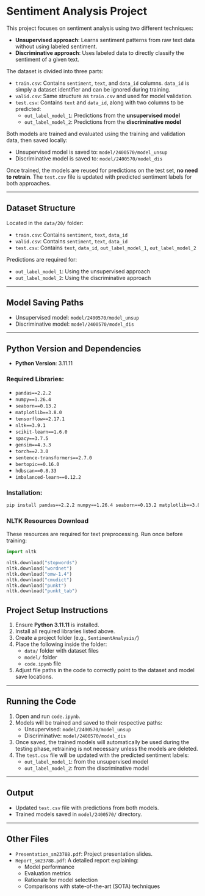 # Sentiment Analysis Project

This project focuses on sentiment analysis using two different techniques:

- **Unsupervised approach**: Learns sentiment patterns from raw text data without using labeled sentiment.
- **Discriminative approach**: Uses labeled data to directly classify the sentiment of a given text.

The dataset is divided into three parts:

- `train.csv`: Contains `sentiment`, `text`, and `data_id` columns. `data_id` is simply a dataset identifier and can be ignored during training.
- `valid.csv`: Same structure as `train.csv` and used for model validation.
- `test.csv`: Contains `text` and `data_id`, along with two columns to be predicted:
  - `out_label_model_1`: Predictions from the **unsupervised model**
  - `out_label_model_2`: Predictions from the **discriminative model**

Both models are trained and evaluated using the training and validation data, then saved locally:

- Unsupervised model is saved to: `model/2400570/model_unsup`
- Discriminative model is saved to: `model/2400570/model_dis`

Once trained, the models are reused for predictions on the test set, **no need to retrain**. The `test.csv` file is updated with predicted sentiment labels for both approaches.


---

## Dataset Structure

Located in the `data/20/` folder:

- `train.csv`: Contains `sentiment`, `text`, `data_id`
- `valid.csv`: Contains `sentiment`, `text`, `data_id`
- `test.csv`: Contains `text`, `data_id`, `out_label_model_1`, `out_label_model_2`

Predictions are required for:

- `out_label_model_1`: Using the unsupervised approach
- `out_label_model_2`: Using the discriminative approach

---

## Model Saving Paths

- Unsupervised model: `model/2400570/model_unsup`
- Discriminative model: `model/2400570/model_dis`

---

## Python Version and Dependencies

- **Python Version**: 3.11.11

### Required Libraries:

- `pandas==2.2.2`
- `numpy==1.26.4`
- `seaborn==0.13.2`
- `matplotlib==3.8.0`
- `tensorflow==2.17.1`
- `nltk==3.9.1`
- `scikit-learn==1.6.0`
- `spacy==3.7.5`
- `gensim==4.3.3`
- `torch==2.3.0`
- `sentence-transformers==2.7.0`
- `bertopic==0.16.0`
- `hdbscan==0.8.33`
- `imbalanced-learn==0.12.2`

### Installation:

```bash
pip install pandas==2.2.2 numpy==1.26.4 seaborn==0.13.2 matplotlib==3.8.0 tensorflow==2.17.1 nltk==3.9.1 scikit-learn==1.6.0 spacy==3.7.5 gensim==4.3.3 torch==2.3.0 sentence-transformers==2.7.0 bertopic==0.16.0 hdbscan==0.8.33 imbalanced-learn==0.12.2

```
### NLTK Resources Download

These resources are required for text preprocessing. Run once before training:

```python
import nltk

nltk.download("stopwords")
nltk.download("wordnet")
nltk.download("omw-1.4")
nltk.download("cmudict")
nltk.download("punkt")
nltk.download("punkt_tab")
```

## Project Setup Instructions

1. Ensure **Python 3.11.11** is installed.
2. Install all required libraries listed above.
3. Create a project folder (e.g., `SentimentAnalysis/`)
4. Place the following inside the folder:
   - `data/` folder with dataset files
   - `model/` folder
   - `code.ipynb` file
5. Adjust file paths in the code to correctly point to the dataset and model save locations.

---

## Running the Code

1. Open and run `code.ipynb`.
2. Models will be trained and saved to their respective paths:
   - Unsupervised: `model/2400570/model_unsup`
   - Discriminative: `model/2400570/model_dis`
3. Once saved, the trained models will automatically be used during the testing phase, retraining is not necessary unless the models are deleted.
4. The `test.csv` file will be updated with the predicted sentiment labels:
   - `out_label_model_1`: from the unsupervised model
   - `out_label_model_2`: from the discriminative model

---

## Output

- Updated `test.csv` file with predictions from both models.
- Trained models saved in `model/2400570/` directory.

---

## Other Files

- `Presentation_sm23788.pdf`: Project presentation slides.
- `Report_sm23788.pdf`: A detailed report explaining:
  - Model performance
  - Evaluation metrics
  - Rationale for model selection
  - Comparisons with state-of-the-art (SOTA) techniques

